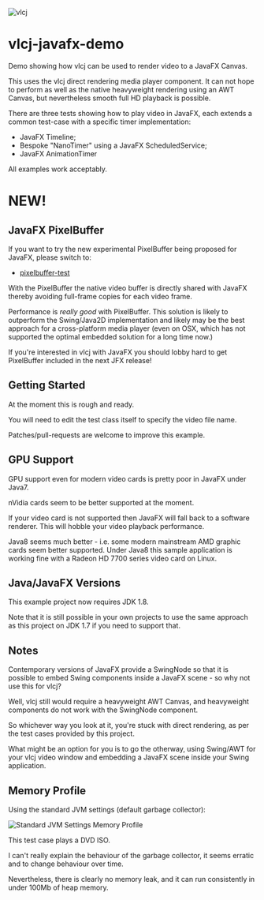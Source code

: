 ![vlcj](https://github.com/caprica/vlcj/raw/master/etc/vlcj-logo.png "vlcj")

vlcj-javafx-demo
================

Demo showing how vlcj can be used to render video to a JavaFX Canvas.

This uses the vlcj direct rendering media player component. It can not hope to perform as well as 
the native heavyweight rendering using an AWT Canvas, but nevertheless smooth full HD playback 
is possible.

There are three tests showing how to play video in JavaFX, each extends a common test-case with a specific timer implementation:

 - JavaFX Timeline;
 - Bespoke "NanoTimer" using a JavaFX ScheduledService;
 - JavaFX AnimationTimer 

All examples work acceptably.

NEW!
====

JavaFX PixelBuffer
------------------

If you want to try the new experimental PixelBuffer being proposed for JavaFX, please switch to:

 * [pixelbuffer-test](https://github.com/caprica/vlcj-javafx/tree/pixelbuffer-test)

With the PixelBuffer the native video buffer is directly shared with JavaFX thereby avoiding full-frame
copies for each video frame.

Performance is *really good* with PixelBuffer. This solution is likely to outperform the Swing/Java2D implementation
and likely may be the best approach for a cross-platform media player (even on OSX, which has not supported the
optimal embedded solution for a long time now.)

If you're interested in vlcj with JavaFX you should lobby hard to get PixelBuffer included in the next JFX
release!

Getting Started
---------------

At the moment this is rough and ready.

You will need to edit the test class itself to specify the video file name.
 
Patches/pull-requests are welcome to improve this example.


GPU Support
-----------

GPU support even for modern video cards is pretty poor in JavaFX under Java7.

nVidia cards seem to be better supported at the moment.

If your video card is not supported then JavaFX will fall back to a software renderer. This will hobble your video playback performance.

Java8 seems much better - i.e. some modern mainstream AMD graphic cards seem better supported. Under Java8 this sample application is working fine with a Radeon HD 7700 series video card on Linux.

Java/JavaFX Versions
--------------------

This example project now requires JDK 1.8.

Note that it is still possible in your own projects to use the same approach as this project on JDK 1.7 if you need to support that.

Notes
-----

Contemporary versions of JavaFX provide a SwingNode so that it is possible to embed Swing components inside a JavaFX scene - so why not use this for vlcj?

Well, vlcj still would require a heavyweight AWT Canvas, and heavyweight components do not work with the SwingNode component.

So whichever way you look at it, you're stuck with direct rendering, as per the test cases provided by this project.

What might be an option for you is to go the otherway, using Swing/AWT for your vlcj video window and embedding a JavaFX scene inside your Swing application.

Memory Profile
--------------

Using the standard JVM settings (default garbage collector):

![Standard JVM Settings Memory Profile](https://github.com/caprica/vlcj-javafx/raw/master/doc/memory-profile-default-options.png "Standard Options Memory Profile")

This test case plays a DVD ISO.

I can't really explain the behaviour of the garbage collector, it seems erratic and to change behaviour over time.

Nevertheless, there is clearly no memory leak, and it can run consistently in under 100Mb of heap memory.
